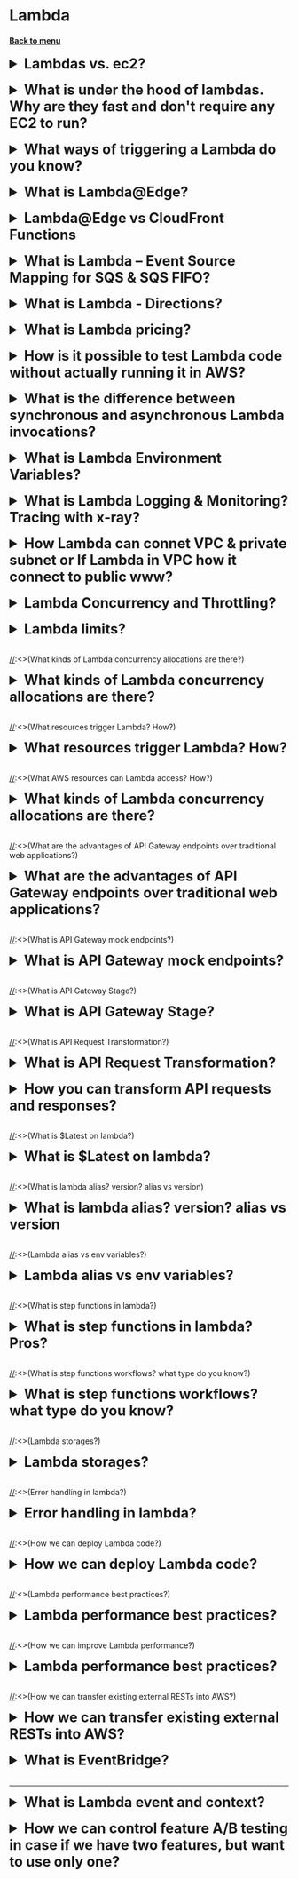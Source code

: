 <h1> Lambda </h1>
<h4> 

[Back to menu](..%2F..%2FMenu.md)

</h4>

[//]: # (Lambdas vs. ec2)

<details>
    <summary style="font-size: 25px;">
        <b>
            Lambdas vs. ec2?
        </b>
    </summary>
<br>

Virtual functions - no servers to manage!
- Time limited - short executions
- Run on demand (lambda runs only when needed)
- Scaling is automated!
  (If necessary, you can configure automatic scalability)
- Integration with the entire range of AWS services.
- Integrated with many programming languages
- Easy monitoring using AWS CloudWatch.
- Easily get more resources for each feature (up to 10GB RAM!)
- Increasing RAM will also improve CPU and network performance!

</details>
<br>

[//]: # (What is under the hood of lambdas. 
        Why are they fast and don't require any EC2 to run?)

<details>
    <summary style="font-size: 25px;">
        <b>
            What is under the hood of lambdas. 
            Why are they fast and don't require any EC2 to run?
        </b>
    </summary>
<br>

Each lambda represents an image and a container. 
And Amazon takes over the work of all 
containers and their management.

</details>
<br>

[//]: # (What ways of triggering a Lambda do you know?)

<details>
    <summary style="font-size: 25px;">
        <b>
            What ways of triggering a Lambda do you know?
        </b>
    </summary>
<br>

Lambda functions can be activated in different ways:
- HTTP request
  (In this case, an HTTP request may contain several value headers.
  To do this, configure APL (application load balancer) which will convert
  ...?name=one&name=two --> {"name":["one,"two"]})
- uploading a new document to S3 (action, loading a specific file by mask, etc.)
- scheduled task (using EventBridge (for example once a minute))
- AWS Kinesis data stream
- Event Source Mapping for SQS & SQS FIFO
- notification from AWS SNS

</details>  
<br>

[//]: # (What is Lambda@Edge?)

<details>
    <summary style="font-size: 25px;">
        <b>
            What is Lambda@Edge?
        </b>
    </summary>
<br>

Lambda@Edge is a feature of Amazon CloudFront that allows you 
to run code closer to users of your application, 
which improves performance and reduces latency. 
It’s an extension of AWS Lambda that lets you deploy Python and Node.js 
functions at Amazon CloudFront edge locations.

- You can customize the content that your CloudFront distribution delivers 
to your end users.
- It allows you to run your code in response to events generated 
by the Amazon CloudFront content delivery network (CDN).
- You don’t have to provision or manage infrastructure in multiple locations 
around the world.
- It can automatically scale and run your code at AWS locations around the world.
- It supports a limited set of runtimes and features.

**Lambda@Edge can be used for various purposes such as website security,
real-time image transformation, intelligent bot mitigation,
search engine optimization, and more.**

For example, you can trigger a Lambda function 
to add HTTP security headers on all origin responses without 
having to modify your application code on your origin.

</details>
<br>

[//]: # (Lambda@Edge vs CloudFront Functions?)

<details>
    <summary style="font-size: 25px;">
        <b>
            Lambda@Edge vs CloudFront Functions
        </b>
    </summary>
<br>

In summary, CloudFront Functions are ideal for lightweight, 
short-running functions and are executed at the edge locations closest to the user. 

They are more suitable for simple request transformations. 
On the other hand, Lambda@Edge functions are more suitable 
for compute-intensive workloads and provide more features 
along with an increased execution time capability. 

They are executed at Regional Edge Locations in major AWS Regions.

</details>
<br>

[//]: # (What is Lambda – Event Source Mapping for SQS & SQS FIFO? Lambda event trigger)

<details>
    <summary style="font-size: 25px;">
        <b>
            What is Lambda – Event Source Mapping for SQS & SQS FIFO?
        </b>
    </summary>
<br>

Lambda allows you to automatically process a certain number of messages from SQS queues
and SQS FIFO.

In this case, Lambda will automatically scale when reading the message in batches (1-10) for
faster processing.
When an error occurs, messages are sent to the queue as individual items.
(There is also a setting for a dead-letter queue in case of failures (DLQ))
Lambda removes the message from the queue after successful processing.

Can be scaled:
- scales according to the number of active message groups.
- can create up to 60 copies per minute
- simultaneously process up to 1000 message packets per minute

</details>  
<br>

[//]: # (What is Lambda - Directions?)

<details>
    <summary style="font-size: 25px;">
        <b>
            What is Lambda - Directions?
        </b>
    </summary>
<br>

Lambda offers the ability to configure the direction (endpoints) for the function to work
(before sending the rest result to the client)

Works for asynchronous calls, offering to select scenarios for successful or failed activities.

You can choose the final exact one:
- SQS
- SNS
- another Lambda
- Bus Amazon EventBridge

</details>  
<br>

[//]: # (What is Lambda pricing?)

<details>
    <summary style="font-size: 25px;">
        <b>
            What is Lambda pricing?
        </b>
    </summary>
<br>

Payment for requests:
- The first million requests are free
- $0.20 per 1 million queries thereafter

Pay per duration: (in 1ms increments)
- 400,000 GB-seconds of computing time per month FREE (if 1GB of RAM is used)
- 3,200,000 seconds if the function uses 128 MB of RAM
- After that, 1 USD per 600,000 GB-seconds.

AWS Lambda is very cheap and very popular because of this

</details>
<br>

[//]: # (How is it possible to test Lambda code without actually running it in AWS?)

<details>
    <summary style="font-size: 25px;">
        <b>
            How is it possible to test Lambda code without actually running it in AWS?
        </b>
    </summary>
<br>

Using the AWS SAM Command Line Interface (CLI)
you can test locally and debug "step by step"
your serverless applications before uploading them to the AWS cloud

</details>
<br>

[//]: # (What is the difference between synchronous and asynchronous Lambda invocations?)

<details>
    <summary style="font-size: 25px;">
        <b>
            What is the difference between synchronous and asynchronous Lambda invocations?
        </b>
    </summary>
<br>

**With a synchronous** call, you wait for the function to process the event
and will return the response.

- Client sends request / SDK / CLI --(request)--> Lambda
- Client sends request / SDK / CLI <-(response)-- Lambda
  (Including if an error occurs. The client must handle it)

**When called asynchronously**, Lambda queues the event for processing.
If an error occurs, Lambda tries to retry the event

(1 minute wait 1 time 2 others (3 times in total))
There is a clear setting of actions for successful and unsuccessful execution

Asynchronous calls allow you to speed up request processing if you don't need to wait for the result
(example you need to iterate through 1000 files)

**How it works**:
When called asynchronously, any user request will return the expected 
result (for example 200)
EVEN IF the request actually caused an error. 
If an error occurs several times in a row, the system
will process the request and (for example, send an SQS message that something went wrong)

</details>
<br>

[//]: # (What is Lambda Environment Variables?)

<details>
    <summary style="font-size: 25px;">
        <b>
            What is Lambda Environment Variables?
        </b>
    </summary>
<br>

Lambda offers the ability to configure environment settings 
similar to the Postman implementation

It is possible to create variables of the key-value type (string type only)
And work with keys, and the lambda will independently substitute the specified values.

**How is it useful:**
- Customize function behavior without updating code
- Environment variables available to your code
- Lambda Service also adds its own system environment variables.
- Useful to store secret parameters (they are KMS encrypted)
  (Secrets can be encrypted with a Lambda service key or your own CMK.)

</details>  
<br>

[//]: # (What is Lambda Logging & Monitoring? Tracing with x-ray?)

<details>
    <summary style="font-size: 25px;">
        <b>
            What is Lambda Logging & Monitoring? Tracing with x-ray?
        </b>
    </summary>
<br>

Lambda allows you to track all your actions using monitors/logging/AWS X-Ray
- Calls, duration, concurrent executions
- Number of errors, success rates, throttles
- Asynchronous delivery failures
- Iteration speed (Kinesis and DynamoDB streams)

There are environment variables for X-Ray (they are enabled by default, 
but are handy to know):
- X_AMZN_TRACE_ID: Contains the trace header.
- AWS_XRAY_CONTEXT_MISSING: Defaults to LOG_ERROR.
- AWS_XRAY_DAEMON_ADDRESS: IP_ADDRESS of the X-Ray daemon:PORT

</details>  
<br>

[//]: # (How Lambda can connet VPC & private subnet 
or If Lambda in VPC how it connect to public www?)

<details>
    <summary style="font-size: 25px;">
        <b>
            How Lambda can connet VPC & private subnet 
            or If Lambda in VPC how it connect to public www?
        </b>
    </summary>
<br>

**If the lambda is outside the vpc (virtual private connection)**
- **She has access to the Internet, but does not have direct access to the VPC**
- Lambda must create ENI (Elastic Network Interface) in VPC subnets 
and connect through it
- To do this, the role **AWSLambdaVPCAccessExecutionRole** must be explicitly specified

It looks like this

Lambda ---> [(private subnet) ---> (ENI (Elastic Network Interface)) ---> (Destination (example S3)) ]

**If the lambda is in vpc and (virtual private connection)**
- **She DOES NOT have access to the Internet, but DOES have direct access to VPC components**
- Lambda can use 2 options
    - Use NAT which will use IGW (InternetGetWay)
      (In this case, IGW will be able to knock both outside (www) and into internal aws services)
    - **if you need private access to aws services** you can use VPC Endpoint to
      to knock on aws services privately

it looks like this

[(private subnet) Lambda <---> private s3] -> 
1) [] -> Nat (Network Address Translation) -> IGW (InternetGetWay) -> www (or) aws s3
2) [] -> private VPC endpoint -> aws s3


</details>  
<br>

[//]: # (Lambda Concurrency and Throttling? Cold Start?)

<details>
    <summary style="font-size: 25px;">
        <b>
            Lambda Concurrency and Throttling?
        </b>
    </summary>
<br>

Lambda allows you to call lambda processing for up to 1000 simultaneous executions.
- Each lambda function can limit the maximum number of treatments (=limit)
- Every call that goes beyond the limit will cause ("throttled")

**Lambda behavior when throttling**
- **When called synchronously** return ThrottleError - 429
- **For an asynchronous call** retry automatically after a while (maximum up to 6 hours)
  , then placement in DLQ

**What are the dangers of limits**

If you have three simultaneously running lambda functions and one of 
them receives input at once
1000 requests, then the remaining 2 functions will perform throttling 
until there are a thousand decrease. 
(REQUEST LIMITS VALID FOR ALL LAMBDA IN THE SUM)

**Cold start**

As in Java, when the first time the request is processed worse 
because you need to get resources the first time,
This situation can also arise in lambdas.
To combat this, lambdas have **provisioned concurrency**.
The lambda function is called in advance to prevent cold calling.
All settings are done via **Application Auto Scaling**

</details>  
<br>

[//]: # (Lambda limits?)

<details>
    <summary style="font-size: 25px;">
        <b>
            Lambda limits?
        </b>
    </summary>
<br>

Performance:
- Memory distribution: 128 MB – 10 GB (in 1 MB increments)
- Maximum execution time: 900 seconds (15 minutes)
- Environment Variables (4 KB)
- Disk capacity in the “function container” (in /tmp): 512 MB.
- Parallel executions: 1000 (can be increased)

Deployment:
- Lambda function deployment size (compressed ZIP file): 50 MB.
- Uncompressed deployment size (code + dependencies): 250 MB.
- You can use the /tmp directory to load other files at startup.
- Environment variables size: 4 KB.

</details>  
<br>

[//]:<>(What kinds of Lambda concurrency allocations are there?)

<details>
    <summary style="font-size: 25px;">
        <b>
            What kinds of Lambda concurrency allocations are there?
        </b>
    </summary>
<br>

Two types of concurrency control are available:

**Reserved parallelism** - reserved parallelism
guarantees the maximum number of concurrent instances for a function.
When a function has reserved concurrency, no other function
cannot exploit this parallelism.

**Provided parallelism**. - Provided parallelism
initializes the requested number of runtimes,
so that they are ready to immediately respond to calls to your function.

</details>
<br>

[//]:<>(What resources trigger Lambda? How?)

<details>
    <summary style="font-size: 25px;">
        <b>
            What resources trigger Lambda? How?
        </b>
    </summary>
<br>

Lambda, Api Gateway, DynamoDB, S3, SNS, SQS

By event

</details>
<br>

[//]:<>(What AWS resources can Lambda access? How?)

<details>
    <summary style="font-size: 25px;">
        <b>
            What kinds of Lambda concurrency allocations are there?
        </b>
    </summary>
<br>

Your Lambda functions can now access databases
Amazon RDS, Amazon Redshift data warehouses,
Amazon ElasticCache nodes and other endpoints,
which are only accessible from a specific VPC.

You must provide additional information about the VPC configuration,
such as VPC subnet IDs and security group IDs,
to allow Lambda functions to access resources in your Amazon VPC.

</details>
<br>

[//]:<>(What are the advantages of API Gateway endpoints over traditional web applications?)

<details>
    <summary style="font-size: 25px;">
        <b>
            What are the advantages of API Gateway endpoints over traditional web applications?
        </b>
    </summary>
<br>

Gateway API allows you to perform common API management tasks,
such as security, caching, throttling and monitoring.

Gateway API provides endpoints to your AWS applications

</details>
<br>

[//]:<>(What is API Gateway mock endpoints?)

<details>
    <summary style="font-size: 25px;">
        <b>
            What is API Gateway mock endpoints?
        </b>
    </summary>
<br>

Creation of mock endpoints for mock not crated rests

</details>
<br>

[//]:<>(What is API Gateway Stage?)

<details>
    <summary style="font-size: 25px;">
        <b>
            What is API Gateway Stage?
        </b>
    </summary>
<br>

stage -> этап

This is references in the lifecycle of the API using variables

This stage vars can be used to ref a specific backend endpoint
(e.g. Lambda function)

</details>
<br>

[//]:<>(What is API Request Transformation?)

<details>
    <summary style="font-size: 25px;">
        <b>
            What is API Request Transformation?
        </b>
    </summary>
<br>

We can dynamically transform request and response params by adding new params

Example of request 
    
    -- request-parameters '{"append:header.header1":"$context.reqId"}'

(this will add new header to requests)

Example of response

    -- response-parameters '{
    "500" : {"append:header.header1":"$context.reqId""}'

(this will add new header if backend returns 500 status code)

</details>
<br>

[//]: # (How you can transform API requests and responses)

<details>
    <summary style="font-size: 25px;">
        <b>
            How you can transform API requests and responses?
        </b>
    </summary>
<br>

- Using Request Transformation
- Parameter mapping
  (overwrite:path: "/sessions/${request.path.sessionId}/topics")

</details>
<br>

[//]:<>(What is $Latest on lambda?)

<details>
    <summary style="font-size: 25px;">
        <b>
            What is $Latest on lambda?
        </b>
    </summary>
<br>

This is alias for latest version on lambda code.
You also can use previous lambda version by using create alias function

</details>
<br>

[//]:<>(What is lambda alias? version? alias vs version)

<details>
    <summary style="font-size: 25px;">
        <b>
            What is lambda alias? version? alias vs version
        </b>
    </summary>
<br>

A lambda version is a snapshot of your Lambda function.
When you create a new lambda function, it is named as $LATEST.

A lambda alias at its simplest is a pointer to the lambda function’s version.
We can use aliases to point to any lambda version you specify.

**An alias is a pointer to a specific Lambda function version. 
Aliases will not be updated automatically**

</details>
<br>

[//]:<>(Lambda alias vs env variables?)

<details>
    <summary style="font-size: 25px;">
        <b>
            Lambda alias vs env variables?
        </b>
    </summary>
<br>

**Lambda** allows you to create aliases that are associated 
with a specific version of a function. 
They are not a method of changing the behavior of a particular function.

**Environment variables** can be used to change the behavior of a Lambda 
function without requiring you to update code and re-deploy the function.

</details>
<br>

[//]:<>(What is step functions in lambda?)

<details>
    <summary style="font-size: 25px;">
        <b>
            What is step functions in lambda? Pros?
        </b>
    </summary>
<br>

This is a chain of lambda functions that work in queue order.
It can be chained. But each step can consists of parallel steps

Pluses
- Visualize (you can see all steps)
- Automate (each step is triggered and tracked automatically)
- Logging

![img](https://d2908q01vomqb2.cloudfront.net/da4b9237bacccdf19c0760cab7aec4a8359010b0/2019/09/18/step-functions-map-example.png)

</details>
<br>

[//]:<>(What is step functions workflows? what type do you know?)

<details>
    <summary style="font-size: 25px;">
        <b>
            What is step functions workflows? what type do you know?
        </b>
    </summary>
<br>

Standard workflow
- Long-Running (may run for up to a year)
- At-Most-Once (task never executed once unless you specify retry actions)
- Non-Idempotent

Express Workflows
- Short-time (up to 5 min)
- At-Least-Once (for run mor than once)
- idempotent

Express can be
  - Synchronous express 
    - Wait until it completes
    - returns the result
    - (operations that are performed one at a time)
  - Asynchronous express
    - confirms that workflow has started
    - result can be found in cloudwatch
    - (operations don't depend on the completion and result)

</details>
<br>

[//]:<>(Lambda storages?)

<details>
    <summary style="font-size: 25px;">
        <b>
            Lambda storages? 
        </b>
    </summary>
<br>

|                | Native within lambda              |                           | External Storage Options     |                                     |
|----------------|-----------------------------------|---------------------------|------------------------------|-------------------------------------|
|                | /tmp                              | Lambda layer              | S3                           | EFS (elastic file system)           |
| Use case       | Temporary data                    | Library and SDK           | Persistent data              | Persistent data                     |
| Pluses         | the fastest                       |                           | best AWS service integration | best integration with other lambdas |
| Minuses        | cannot be shared between lambdas  |                           | slowest                      |                                     |
| Size           | 512 MB - 10 GB                    | 50 mb zipped 250 unzipped | Elastic                      | Elastic                             |
| Dynamic update | dynamic read/write                | updates require new layer | Store and retrieve           | dynamic read/write                  |
| Shared         | within env                        | across env                | across lambdas               | across env                          |


</details>
<br>

[//]:<>(Error handling in lambda?)

<details>
    <summary style="font-size: 25px;">
        <b>
            Error handling in lambda?
        </b>
    </summary>
<br>

- Auto retried system (2 times)
- Dead-letter queues (Lambda -> SQS or Lambda -> SNS)
  - only error msg
- Lambda Destinations (Lambda success -> SQS_1 or failure -> SQS_2) 

can be found in json (param: responsePayload:/errorMessage: "test")

</details>
<br>

[//]:<>(How we can deploy Lambda code?)

<details>
    <summary style="font-size: 25px;">
        <b>
            How we can deploy Lambda code?
        </b>
    </summary>
<br>

- by console
- .zip file achieve
  - Using the Lambda console
  - Using the AWS CLI
  - Using Amazon S3
- deployment package (you can create package by yourself and upload from PC)
    - up to 50 mb
    - if it more than 50 mb use S3
- Lambda layers 
  - can be shared between lambdas
  - best practise
- The CloudFormation
- Container images

</details>
<br>

[//]:<>(Lambda performance best practices?)

<details>
    <summary style="font-size: 25px;">
        <b>
            Lambda performance best practices?
        </b>
    </summary>
<br>

- See your memory and CPU
- Dependencies
- Only what you need

</details>
<br>

[//]:<>(How we can improve Lambda performance?)

<details>
    <summary style="font-size: 25px;">
        <b>
            Lambda performance best practices?
        </b>
    </summary>
<br>

- Increase the function memory allocation, 
  that will also increase the CPU allocation.
  (if function has CPU bound also)

</details>
<br>

[//]:<>(How we can transfer existing external RESTs into AWS?)

<details>
    <summary style="font-size: 25px;">
        <b>
            How we can transfer existing external RESTs into AWS?
        </b>
    </summary>
<br>

- create API Gateway (supports OpenAPI v2-v3)
- create lambdas
- connect rest in gateway into lambdas

</details>
<br>

[//]: # (What is EventBridge?)

<details>
    <summary style="font-size: 25px;">
        <b>
            What is EventBridge?
        </b>
    </summary>
<br>

EventBridge is a serverless service that uses events 
to connect application components together, 
making it easier for you to build scalable event-driven applications.

Part of Event-driven architecture

</details>  
<br>

---

[//]: # (What is Lambda event and context?)

<details>
    <summary style="font-size: 25px;">
        <b>
            What is Lambda event and context?
        </b>
    </summary>
<br>

Event is the data that's passed to the function upon execution.
- path
- httpMethod
- headers
- queryStringParameters
- body

Context's main role is to provide information about the current execution environment
* function_name – The name of the Lambda function.
* function_version – The version of the function.
* invoked_function_arn – The Amazon Resource Name (ARN) that's used to invoke the function. Indicates if the invoker specified a version number or alias.
* memory_limit_in_mb – The amount of memory that's allocated for the function.
* aws_request_id – The identifier of the invocation request.
* log_group_name – The log group for the function.
* log_stream_name – The log stream for the function instance.

</details>  
<br>

[//]: # (How we can control featute A/B testing in case if we have 2 features, but whant use only one?)

<details>
    <summary style="font-size: 25px;">
        <b>
            How we can control feature A/B testing in case if we have two features, but want to use only one?
        </b>
    </summary>
<br>

By adding an override to the feature and setting the identifier 
of the override to the engineer’s user ID, 
and setting the variation to Variation A, 
the engineer can ensure that Variation A 
is the only variation that appears when they hit the application’s endpoint. 

This is because overrides in Amazon CloudWatch Evidently 
allow you to specify a specific variation for a specific identifier,
which in this case is the engineer’s user ID.

</details>
<br>